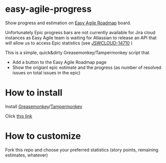 # easy-agile-progress
Show progress and estimation on [Easy Agile Roadmap](https://marketplace.atlassian.com/apps/1215695/easy-agile-roadmaps-for-jira?hosting=cloud&tab=overview) board.

Unfortunately Epic progress bars are not currently available for Jira cloud instances as Easy Agile team is waiting for Atlassian to release an API that will allow us to access Epic statistics (see [JSWCLOUD-14710](https://jira.atlassian.com/browse/JSWCLOUD-14710) )

This is a simple, quick&dirty Greasemonkey/Tampermonkey script that
* Add a button to the Easy Agile Roadmap page
* Show the origianl epic estimate and the progress (as number of resolved issues on total issues in the epic)

# How to install
Install [Greasemonkey](https://addons.mozilla.org/it/firefox/addon/greasemonkey/)/[Tampermonkey](https://chrome.google.com/webstore/detail/tampermonkey/dhdgffkkebhmkfjojejmpbldmpobfkfo?hl=it)

Click [this link](https://cdn.rawgit.com/totomz/easy-agile-progress/master/script.js)

# How to customize
Fork this repo and choose your preferred statistics (story points, remaining estimates, whatever)
